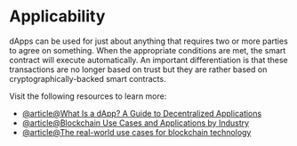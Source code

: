 # Applicability

dApps can be used for just about anything that requires two or more parties to agree on something. When the appropriate conditions are met, the smart contract will execute automatically. An important differentiation is that these transactions are no longer based on trust but they are rather based on cryptographically-backed smart contracts.

Visit the following resources to learn more:

- [@article@What Is a dApp? A Guide to Decentralized Applications](https://www.sofi.com/learn/content/what-is-a-dapp/)
- [@article@Blockchain Use Cases and Applications by Industry](https://consensys.net/blockchain-use-cases/)
- [@article@The real-world use cases for blockchain technology](https://roboticsandautomationnews.com/2022/05/20/the-real-world-use-cases-for-blockchain-technology/)
